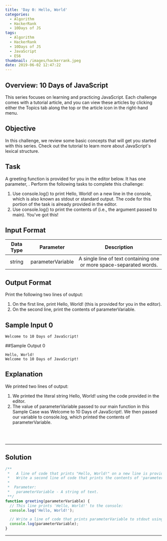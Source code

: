 ```yaml
---
title: 'Day 0: Hello, World'
categories:
  - Algorithm
  - HackerRank
  - 10Days of JS
tags:
  - Algorithm
  - HackerRank
  - 10Days of JS
  - JavaScript
  - ES6
thumbnail: /images/hackerrank.jpeg
date: 2019-06-02 12:47:22
---
```


## Overview: 10 Days of JavaScript

This series focuses on learning and practicing JavaScript. Each challenge comes with a tutorial article, and you can view these articles by clicking either the Topics tab along the top or the article icon in the right-hand menu.

<!-- more -->

## Objective

In this challenge, we review some basic concepts that will get you started with this series. Check out the tutorial to learn more about JavaScript's lexical structure.

## Task

A greeting function is provided for you in the editor below. It has one parameter, . Perform the following tasks to complete this challenge:

1. Use console.log() to print Hello, World! on a new line in the console, which is also known as stdout or standard output. The code for this portion of the task is already provided in the editor.
2. Use console.log() to print the contents of (i.e., the argument passed to main).
   You've got this!

## Input Format

| Data Type |     Parameter     |                             Description                             |
| :-------: | :---------------: | :-----------------------------------------------------------------: |
|  string   | parameterVariable | A single line of text containing one or more space-separated words. |

## Output Format

Print the following two lines of output:

1. On the first line, print Hello, World! (this is provided for you in the editor).
2. On the second line, print the contents of parameterVariable.

## Sample Input 0

```
Welcome to 10 Days of JavaScript!
```

##Sample Output 0

```
Hello, World!
Welcome to 10 Days of JavaScript!
```

## Explanation

We printed two lines of output:

1. We printed the literal string Hello, World! using the code provided in the editor.
2. The value of parameterVariable passed to our main function in this Sample Case was Welcome to 10 Days of JavaScript!. We then passed our variable to console.log, which printed the contents of parameterVariable.

<br/>
<br/>

---

## Solution

```javascript
/**
 *   A line of code that prints "Hello, World!" on a new line is provided in the editor.
 *   Write a second line of code that prints the contents of 'parameterVariable' on a new line.
 *
 *	Parameter:
 *   parameterVariable - A string of text.
 **/
function greeting(parameterVariable) {
  // This line prints 'Hello, World!' to the console:
  console.log('Hello, World!');

  // Write a line of code that prints parameterVariable to stdout using console.log:
  console.log(parameterVariable);
}
```

---
